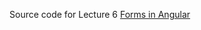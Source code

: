 Source code for Lecture 6 <a href="https://github.com/alamgirqazi/mobile-application-development-course/blob/master/lecture%206/Lecture%206%20-%20Mobile%20Application%20Development.pdf"> Forms in Angular </a>
